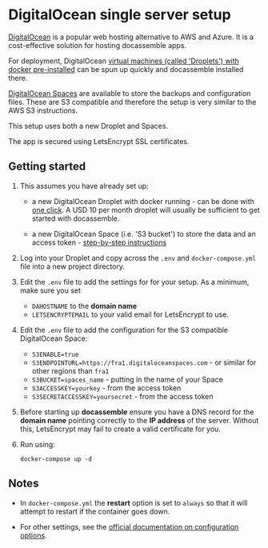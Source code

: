 # DigitalOcean single server setup

[DigitalOcean](https://www.digitalocean.com/) is a popular web hosting alternative to AWS and Azure. It is a cost-effective solution for hosting docassemble apps.

For deployment, DigitalOcean [virtual machines (called 'Droplets') with docker pre-installed](https://marketplace.digitalocean.com/apps/docker) can be spun up quickly and docassemble installed there.

[DigitalOcean Spaces](https://www.digitalocean.com/products/spaces/) are available to store the backups and configuration files. These are S3 compatible and therefore the setup is very similar to the AWS S3 instructions.

This setup uses both a new Droplet and Spaces.

The app is secured using LetsEncrypt SSL certificates.

## Getting started

1.  This assumes you have already set up:

    - a new DigitalOcean Droplet with docker running - can be done with [one click](https://marketplace.digitalocean.com/apps/docker). A USD 10 per month droplet will usually be sufficient to get started with docassemble.

    - a new DigitalOcean Space (i.e. 'S3 bucket') to store the data and an access token - [step-by-step instructions](https://www.digitalocean.com/community/tutorials/how-to-create-a-digitalocean-space-and-api-key)

1.  Log into your Droplet and copy across the `.env` and `docker-compose.yml` file into a new project directory.

1.  Edit the `.env` file to add the settings for for your setup. As a minimum, make sure you set

    - `DAHOSTNAME` to the **domain name**
    - `LETSENCRYPTEMAIL` to your valid email for LetsEncrypt to use.

1.  Edit the `.env` file to add the configuration for the S3 compatible DigitalOcean Space:

    - `S3ENABLE=true`
    - `S3ENDPOINTURL=https://fra1.digitaloceanspaces.com` - or similar for other regions than `fra1`
    - `S3BUCKET=spaces_name` - putting in the name of your Space
    - `S3ACCESSKEY=yourkey` - from the access token
    - `S3SECRETACCESSKEY=yoursecret` - from the access token

1.  Before starting up **docassemble** ensure you have a DNS record for the **domain name** pointing correctly to the **IP address** of the server. Without this, LetsEncrypt may fail to create a valid certificate for you.

1.  Run using:

        docker-compose up -d

## Notes

- In `docker-compose.yml` the **restart** option is set to `always` so that it will attempt to restart if the container goes down.

- For other settings, see the [official documentation on configuration options](https://docassemble.org/docs/docker.html#configuration%20options).
